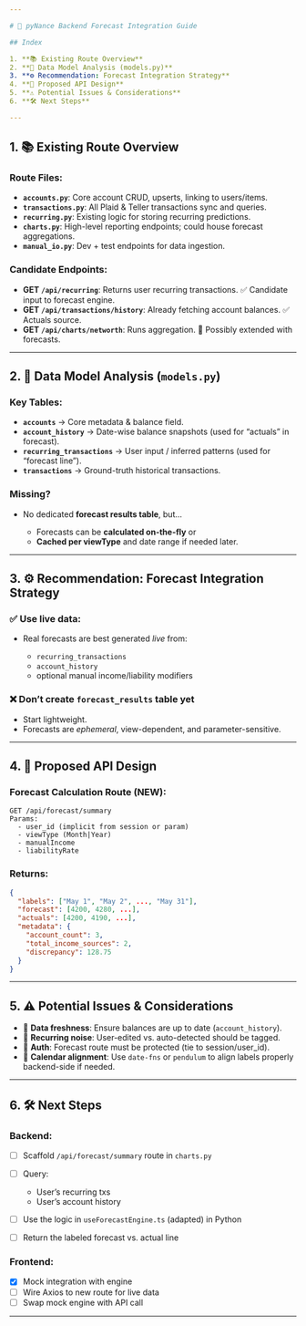 ```yaml
---

# 📘 pyNance Backend Forecast Integration Guide

## Index

1. **📚 Existing Route Overview**
2. **🧠 Data Model Analysis (models.py)**
3. **⚙️ Recommendation: Forecast Integration Strategy**
4. **🧩 Proposed API Design**
5. **⚠️ Potential Issues & Considerations**
6. **🛠 Next Steps**

---
```


## 1. 📚 Existing Route Overview

### Route Files:

- **`accounts.py`**: Core account CRUD, upserts, linking to users/items.
- **`transactions.py`**: All Plaid & Teller transactions sync and queries.
- **`recurring.py`**: Existing logic for storing recurring predictions.
- **`charts.py`**: High-level reporting endpoints; could house forecast aggregations.
- **`manual_io.py`**: Dev + test endpoints for data ingestion.

### Candidate Endpoints:

- **GET `/api/recurring`**: Returns user recurring transactions. ✅ Candidate input to forecast engine.
- **GET `/api/transactions/history`**: Already fetching account balances. ✅ Actuals source.
- **GET `/api/charts/networth`**: Runs aggregation. 🧠 Possibly extended with forecasts.

---

## 2. 🧠 Data Model Analysis (`models.py`)

### Key Tables:

- **`accounts`** → Core metadata & balance field.
- **`account_history`** → Date-wise balance snapshots (used for “actuals” in forecast).
- **`recurring_transactions`** → User input / inferred patterns (used for “forecast line”).
- **`transactions`** → Ground-truth historical transactions.

### Missing?

- No dedicated **forecast results table**, but...

  - Forecasts can be **calculated on-the-fly** or
  - **Cached per viewType** and date range if needed later.

---

## 3. ⚙️ Recommendation: Forecast Integration Strategy

### ✅ Use live data:

- Real forecasts are best generated _live_ from:

  - `recurring_transactions`
  - `account_history`
  - optional manual income/liability modifiers

### ❌ Don’t create `forecast_results` table yet

- Start lightweight.
- Forecasts are _ephemeral_, view-dependent, and parameter-sensitive.

---

## 4. 🧩 Proposed API Design

### Forecast Calculation Route (NEW):

```
GET /api/forecast/summary
Params:
  - user_id (implicit from session or param)
  - viewType (Month|Year)
  - manualIncome
  - liabilityRate
```

### Returns:

```json
{
  "labels": ["May 1", "May 2", ..., "May 31"],
  "forecast": [4200, 4280, ...],
  "actuals": [4200, 4190, ...],
  "metadata": {
    "account_count": 3,
    "total_income_sources": 2,
    "discrepancy": 128.75
  }
}
```

---

## 5. ⚠️ Potential Issues & Considerations

- 🧪 **Data freshness**: Ensure balances are up to date (`account_history`).
- 🔁 **Recurring noise**: User-edited vs. auto-detected should be tagged.
- 🔐 **Auth**: Forecast route must be protected (tie to session/user_id).
- 📆 **Calendar alignment**: Use `date-fns` or `pendulum` to align labels properly backend-side if needed.

---

## 6. 🛠 Next Steps

### Backend:

- [ ] Scaffold `/api/forecast/summary` route in `charts.py`
- [ ] Query:

  - User’s recurring txs
  - User’s account history

- [ ] Use the logic in `useForecastEngine.ts` (adapted) in Python
- [ ] Return the labeled forecast vs. actual line

### Frontend:

- [x] Mock integration with engine
- [ ] Wire Axios to new route for live data
- [ ] Swap mock engine with API call

---
